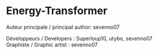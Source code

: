Energy-Transformer
==================

Auteur principale / principal author: sevenno07

Développeurs / Developers : Superloup10, utybo, sevenno07  
Graphiste / Graphic artist : sevenno07
